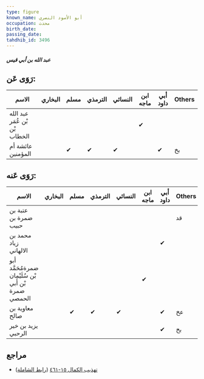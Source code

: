 ```yaml
---
type: figure
known_name: أبو الأسود النصري
occupation: محدث
birth_date:
passing_date:
tahdhib_id: 3496
---
```

##### عبد الله بن أبي قيس

## رَوَى عَن:
| الاسم                         | البخاري | مسلم | الترمذي | النسائي | ابن ماجه | أبي داود | Others |
| ----------------------------- | ------- | ---- | ------- | ------- | -------- | -------- | ------ |
| عبد الله بْن عُمَر بْن الخطاب |         |      |         |         | ✔        |          |        |
| عائشة أم المؤمنين             |         | ✔    | ✔       | ✔       |          | ✔        | بخ     |
## رَوَى عَنه:
| الاسم                                               | البخاري | مسلم | الترمذي | النسائي | ابن ماجه | أبي داود | Others |
| --------------------------------------------------- | ------- | ---- | ------- | ------- | -------- | -------- | ------ |
| عتبة بن ضمرة بن حبيب                                |         |      |         |         |          |          | قد     |
| محمد بن زياد الالهاني                               |         |      |         |         |          | ✔        |        |
| أبو ضمرةمُحَمَّد بْن سُلَيْمان بْن أَبي ضمرة الحمصي |         |      |         |         | ✔        |          |        |
| معاوية بن صالح                                      |         | ✔    | ✔       | ✔       |          | ✔        | عخ     |
| يزيد بن خير الرحبي                                  |         |      |         |         |          | ✔        | بخ     |
## مراجع
- [تهذيب الكمال ١٥-٤٦١](obsidian://open?vault=Tahdhib-al-Kamal&file=Figures/٣٤٩٦-عبد%20الله%20بن%20أبي%20قيس) ([رابط الشاملة](https://shamela.ws/book/3722/7945))